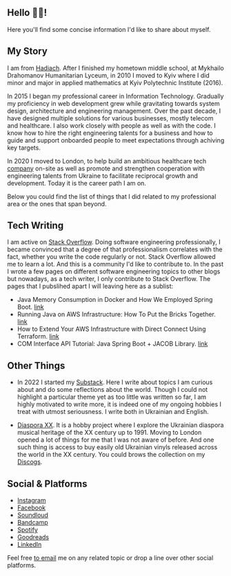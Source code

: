 ## Hello 👋🏻!

Here you'll find some concise information I'd like to share about myself.

## My Story

I am from [Hadiach](https://goo.gl/maps/FM6Pc3h8erwBUKUj7). After I finished my hometown middle school, at Mykhailo Drahomanov Humanitarian Lyceum, in 2010 I moved to Kyiv where I did minor and major in applied mathematics at Kyiv Polytechnic Institute (2016).

In 2015 I began my professional career in Information Technology. Gradually my proficiency in web development grew while gravitating towards system design, architecture and engineering management. Over the past decade, I have designed multiple solutions for various businesses, mostly telecom and healthcare. I also work closely with people as well as with the code. I know how to hire the right engineering talents for a business and how to guide and support onboarded people to meet expectations through achiving key targets.

In 2020 I moved to London, to help build an ambitious healthcare tech [company](https://cthesigns.co.uk) on-site as well as promote and strengthen cooperation with engineering talents from Ukraine to facilitate reciprocal growth and development. Today it is the career path I am on.

Below you could find the list of things that I did related to my professional area or the ones that span beyond.

## Tech Writing

I am active on [Stack Overflow](https://stackoverflow.com/users/2852528/serhii-povisenko). Doing software engineering professionally, I became convinced that a degree of that professionalism correlates with the fact, whether you write the code regularly or not. Stack Overflow allowed me to learn a lot. And this is a community I'd like to contribute to. In the past I wrote a few pages on different software engineering topics to other blogs but nowadays, as a tech writer, I only contribute to Stack Overflow. The pages that I pubslihed apart I will leaving here as a sublist:
  * Java Memory Consumption in Docker and How We Employed Spring Boot. [link](https://dzone.com/articles/how-to-decrease-jvm-memory-consumption-in-docker-u)
  * Running Java on AWS Infrastructure: How To Put the Bricks Together. [link](https://dzone.com/articles/architecture-for-your-startup-or-how-to-put-sticks)
  * How to Extend Your AWS Infrastructure with Direct Connect Using Terraform. [link](https://www.freecodecamp.org/news/how-to-extend-your-aws-infrastructure/)
  * COM Interface API Tutorial: Java Spring Boot + JACOB Library. [link](https://www.freecodecamp.org/news/interface-in-java-tutorial-how-to-call-the-com-interface-spring-boot-jacob-library/)

## Other Things

* In 2022 I started my [Substack](https://povisenko.substack.com). Here I write about topics I am curious about and do some reflections about the world. Though I could not highlight a particular theme yet as too little was written so far, I am highly motivated to write more, it is indeed one of my ongoing hobbies I treat with utmost seriousness. I write both in Ukrainian and English. 

* [Diaspora XX](https://soundcloud.com/diasporaxx). It is a hobby project where I explore the Ukrainian diaspora musical heritage of the XX century up to 1991. Moving to London opened a lot of things for me that I was not aware of before. And one such thing is access to buy easily old Ukrainian vinyls released across the world in the XX century. You could brows the collection on my [Discogs](https://www.discogs.com/user/povisenko/collection).

## Social & Platforms
* [Instagram](https://www.instagram.com/povisenko) 
* [Facebook](https://www.facebook.com/spovisenko)
* [Soundloud](https://soundcloud.com/povisenko)
* [Bandcamp](https://bandcamp.com/povisenko)
* [Spotify](https://open.spotify.com/user/4g8rwtaggbqujdl0qwkpqlu0h)
* [Goodreads](https://www.goodreads.com/user/show/123456509-serhii-pov-senko)
* [LinkedIn](https://www.linkedin.com/in/povisenko/)

Feel free [to email](mailto:serhii.povisenko@icloud.com) me on any related topic or drop a line over other social platforms.
